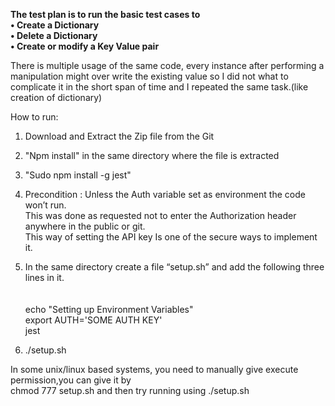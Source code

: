 **The test plan is to run the basic test cases to <br />
•	Create a Dictionary<br />
•	Delete a Dictionary<br />
•	Create or modify a Key Value pair<br />**
 
There is multiple usage of the same code, every instance after performing a manipulation might over write the existing value so I did not what to complicate it in the short span of time and I repeated the same task.(like creation of dictionary)

How to run:<br />
1.	Download and Extract the Zip file from the Git<br />
2.	"Npm install" in the same directory where the file is extracted<br />
3.	"Sudo npm install -g jest"<br />
4.	Precondition : Unless the Auth variable set as environment the code won’t run.<br />
This was done as requested not to enter the Authorization header anywhere in the public or git.<br />
This way of setting the API key Is one of the secure ways to implement it.<br />

5.	In the same directory create a file “setup.sh” and add the following three lines in it.<br />
<br /><br />
echo "Setting up Environment Variables"<br />
export AUTH='SOME AUTH KEY'<br />
jest<br />

6. ./setup.sh 

In some unix/linux based systems, you need to manually give execute permission,you can give it by<br />
chmod 777 setup.sh and then try running using ./setup.sh
